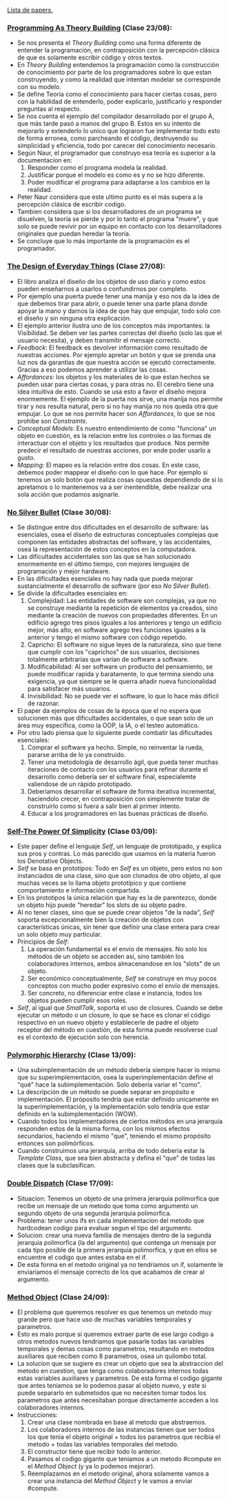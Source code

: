 [Lista de papers.](https://www.isw2.com.ar/bibliografia-1/papers)


### [Programming As Theory Building](https://github.com/valnssh/isw-resumen-papers/blob/main/1er%20Parcial/1.%20Programming%20As%20Theory%20Building.pdf) (Clase 23/08):
- Se nos presenta el *Theory Building* como una forma diferente de entender la programación, en contraposición con la percepción clásica de que es solamente escribir código y otros textos.
- En *Theory Building* entendemos la programación como la construcción de conocimiento por parte de los programadores sobre lo que estan construyendo, y como la realidad que intentan modelar se corresponde con su modelo.
- Se define Teoria como el conocimiento para hacer ciertas cosas, pero con la habilidad de entenderlo, poder explicarlo, justificarlo y responder preguntas al respecto.
- Se nos cuenta el ejemplo del compilador desarrollado por el grupo A, que más tarde pasó a manos del grupo B. Estos en su intento de mejorarlo y extenderlo lo unico que lograron fue implementar todo esto de forma erronea, como parcheando el código, destruyendo su simplicidad y eficiencia, todo por carecer del conocimiento necesario.
- Según Naur, el programador que construyo esa teoría es superior a la documentacion en:
    1) Responder como el programa modela la realidad.
    2) Justificar porque el modelo es como es y no se hizo diferente.
    3) Poder modificar el programa para adaptarse a los cambios en la realidad.
- Peter Naur considera que este ultimo punto es el más supera a la percepción clásica de escribir codigo.
- Tambien considera que si los desarrolladores de un programa se disuelven, la teoría se pierde y por lo tanto el programa "muere", y que solo se puede revivir por un equipo en contacto con los desarrolladores originales que puedan heredar la teoría.
- Se concluye que lo más importante de la programación es el programador.


### [The Design of Everyday Things](https://github.com/valnssh/isw-resumen-papers/blob/main/1er%20Parcial/2.%20The%20Design%20of%20Everyday%20Things.pdf) (Clase 27/08):
- El libro analiza el diseño de los objetos de uso diario y como estos pueden enseñarnos a usarlos o confundirnos por completo.
- Por ejemplo una puerta puede tener una manija y eso nos da la idea de que debemos tirar para abrir, o puede tener una parte plana donde apoyar la mano y darnos la idea de que hay que empujar, todo solo con el diseño y sin ninguna otra explicación.
- El ejemplo anterior ilustra uno de los conceptos más importantes: la Visibilidad. Se deben ver las partes correctas del diseño (solo las que el usuario necesita), y deben transmitir el mensaje correcto.
- *Feedback*: El feedback es devolver información como resultado de nuestras acciones. Por ejemplo apretar un botón y que se prenda una luz nos da garantías de que nuestra acción se ejecutó correctamente. Gracias a eso podemos aprender a utilizar las cosas.
- *Affordances*: los objetos y los materiales de lo que estan hechos se pueden usar para ciertas cosas, y para otras no. El cerebro tiene una idea intuitiva de esto. Cuando se usa esto a favor el diseño mejora enormemente. El ejemplo de la puerta nos sirve, una manija nos permite tirar y nos resulta natural, pero si no hay manija no nos queda otra que empujar. Lo que se nos permite hacer son *Affordances*, lo que se nos prohibe son *Constraints*.
- *Conceptual Models*: Es nuestro entendimiento de como "funciona" un objeto en cuestión, es la relacion entre los controles o las formas de interactuar con el objeto y los resultados que produce. Nos permite predecir el resultado de nuestras acciones, por ende poder usarlo a gusto.
- *Mapping*: El mapeo es la relación entre dos cosas. En este caso, debemos poder mappear el diseño con lo que hace. Por ejemplo si tenemos un solo botón que realiza cosas opuestas dependiendo de si lo apretamos o lo mantenemos va a ser inentendible, debe realizar una sola acción que podamos asignarle.


### [No Silver Bullet](https://github.com/valnssh/isw-resumen-papers/blob/main/1er%20Parcial/3.%20No%20Silver%20Bullet%20%E2%80%93%20Essence%20and%20Accident%20in%20Software%20Engineering.pdf) (Clase 30/08):
- Se distingue entre dos dificultades en el desarrollo de software: las esenciales, osea el diseño de estructuras conceptuales complejas que componen las entidades abstractas del software, y las accidentales, osea la representación de estos conceptos en la computadora.
- Las dificultades accidentales son las que se han solucionado enormemente en el último tiempo, con mejores lenguajes de programación y mejor hardware.
- En las dificultades esenciales no hay nada que pueda mejorar sustancialmente el desarrollo de software (por eso *No Silver Bullet*).
- Se divide la dificultades esenciales en:
    1) Complejidad: Las entidades de software son complejas, ya que no se construye mediante la repeticion de elementos ya creados, sino mediante la creación de nuevos con propiedades diferentes. En un edificio agrego tres pisos iguales a los anteriores y tengo un edificio mejor, más alto; en software agrego tres funciones iguales a la anterior y tengo el mismo software con código repetido.
    2) Capricho: El software no sigue leyes de la naturaleza, sino que tiene que cumplir con los "caprichos" de sus usuarios, decisiones totalmente arbitrarias que varían de software a software.
    3) Modificabilidad: Al ser software un producto del pensamiento, se puede modificar rapida y baratamente, lo que termina siendo una exigencia, ya que siempre se le querra añadir nueva funcionalidad para satisfacer más usuarios.
    4) Invisibilidad: No se puede ver el software, lo que lo hace más dificil de razonar.
- El paper da ejemplos de cosas de la época que el no espera que solucionen más que dificultades accidentales, o que sean solo de un área muy específica, como la OOP, la IA, o el testeo automático.
- Por otro lado piensa que lo siguiente puede combatir las dificultades esenciales:
    1) Comprar el software ya hecho. Simple, no reinventar la rueda, pararse arriba de lo ya construido.
    2) Tener una metodología de desarrollo ágil, que pueda tener muchas iteraciones de contacto con los usuarios para refinar durante el desarrollo como debería ser el software final, especialemte valiendose de un rápido prototipado. 
    3) Deberiamos desarrollar el software de forma iterativa incremental, haciendolo crecer, en contraposición con simplemente tratar de construirlo como si fuera a salir bien al primer intento.
    4) Educar a los programadores en las buenas prácticas de diseño.


### [Self-The Power Of Simplicity](https://github.com/valnssh/isw-resumen-papers/blob/main/1er%20Parcial/4.%20Self%3A%20The%20Power%20Of%20Simplicity.pdf) (Clase 03/09):
- Este paper define el lenguaje *Self*, un lenguaje de prototipado, y explica sus pros y contras. Lo más parecido que usamos en la materia fueron los Denotative Objects.
- *Self* se basa en prototipos: Todo en *Self* es un objeto, pero estos no son instanciados de una clase, sino que son clonados de otro objeto, al que muchas veces se lo llama objeto prototípico y que contiene comportamiento e información compartida.
- En los prototipos la única relación que hay es la de parentezco, donde un objeto hijo puede "heredar" los slots de su objeto padre.
- Al no tener clases, sino que se puede crear objetos "de la nada", *Self* soporta excepcionalmente bien la creación de objetos con características únicas, sin tener que definir una clase entera para crear un solo objeto muy particular.
- Principios de *Self*:
    1) La operación fundamental es el envio de mensajes. No solo los métodos de un objeto se acceden así, sino también los colaboradores internos, ambos almacenandose en los "slots" de un objeto.
    2) Ser económico conceptualmente, *Self* se construye en muy pocos conceptos con mucho poder expresivo como el envío de mensajes.
    3) Ser concreto, no diferenciar entre clase e instancia, todos los objetos pueden cumplir esos roles.
- *Self*, al igual que *SmallTalk*, soporta el uso de closures. Cuando se debe ejecutar un método o un closure, lo que se hace es clonar el código respectivo en un nuevo objeto y establecerle de padre el objeto receptor del método en cuestión, de esta forma puede resolverse cual es el contexto de ejecución solo con herencia.


### [Polymorphic Hierarchy](https://github.com/valnssh/isw-resumen-papers/blob/main/1er%20Parcial/6.%20Polymorphic%20Hierarchy.pdf) (Clase 13/09):
- Una subimplementación de un método debería siempre hacer lo mismo que su superimplementación, osea la superimplementación define el "qué" hace la subimplementación. Solo debería variar el "como".
- La descripción de un método se puede separar en propósito e implementación. El próposito tendría que estar definido unicamente en la superimplementación, y la implementación solo tendría que estar definido en la subimplementación (WOW).
- Cuando todos los implementadores de ciertos métodos en una jerarquía responden estos de la misma forma, con los mismos efectos secundarios, haciendo el mismo "que", teniendo el mismo propósito entonces son polimórficos.
- Cuando construimos una jerarquía, arriba de todo deberia estar la *Template Class*, que sea bien abstracta y defina el "que" de todas las clases que la subclasifican.


### [Double Dispatch](https://github.com/valnssh/isw-resumen-papers/blob/main/1er%20Parcial/7.%20A%20Simple%20Technique%20for%20Handling%20Multiple%20Polymorphism%20(double%20dispatch).pdf) (Clase 17/09):
- Situacion: Tenemos un objeto de una primera jerarquia polimorfica que recibe un mensaje de un metodo que toma como argumento un segundo objeto de una segunda jerarquia polimorfica.
- Problema: tener unos ifs en cada implementacion del metodo que hardcodean codigo para evaluar segun el tipo del argumento.
- Solucion: crear una nueva familia de mensajes dentro de la segunda jerarquia polimorfica (la del argumento) que contenga un mensaje por cada tipo posible de la primera jerarquia polimorfica, y que en ellos se encuentre el codigo que antes estaba en el if.
- De esta forma en el metodo original ya no tendriamos un if, solamente le enviariamos el mensaje correcto de los que acabamos de crear al argumento.


### [Method Object](https://github.com/valnssh/isw-resumen-papers/blob/main/1er%20Parcial/9.%20Method%20Object.pdf) (Clase 24/09): 
- El problema que queremos resolver es que tenemos un metodo muy grande pero que hace uso de muchas variables temporales y parametros.
- Esto es malo porque si queremos extraer parte de ese largo codigo a otros metodos nuevos tendriamos que pasarle todas las variables temporales y demas cosas como parametros, resultando en metodos auxiliares que reciben como 8 parametros, osea un quilombo total.
- La solucion que se sugiere es crear un objeto que sea la abstraccion del metodo en cuestion, que tenga como colaboradores internos todas estas variables auxiliares y parametros. De esta forma el codigo gigante que antes teniamos se lo podemos pasar al objeto nuevo, y este si puede separarlo en submetodos que no necesiten tomar todos los parametros que antes necesitaban porque directamente acceden a los colaboradores internos.
- Instrucciones: 
  1) Crear una clase nombrada en base al metodo que abstraemos.
  2) Los colaboradores internos de las instancias tienen que ser todos los que tenia el objeto original + todos los parametros que recibia el metodo + todas las variables temporales del metodo.
  3) El constructor tiene que recibir todo lo anterior.
  4) Pasamos el codigo gigante que teniamos a un metodo #compute en el *Method Object* (y ya lo podemos mejorar).
  5) Reemplazamos en el metodo original, ahora solamente vamos a crear una instancia del *Method Object* y le vamos a enviar #compute.
